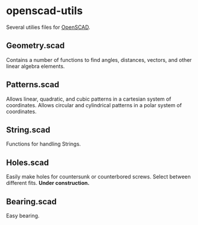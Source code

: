 # openscad-utils

Several utilies files for [OpenSCAD](http://www.openscad.org/).

## Geometry.scad

Contains a number of functions to find angles, distances, vectors, and other linear algebra elements. 

## Patterns.scad

Allows linear, quadratic, and cubic patterns in a cartesian system of coordinates.
Allows circular and cylindrical patterns in a polar system of coordinates.

## String.scad

Functions for handling Strings.

## Holes.scad

Easily make holes for countersunk or counterbored screws. Select between different fits.
**Under construction.**

## Bearing.scad

Easy bearing.

